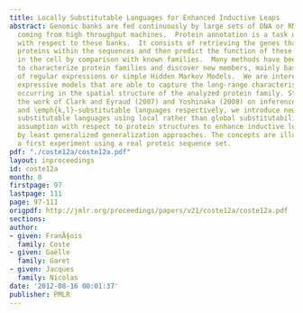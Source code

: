 ```yaml
---
title: Locally Substitutable Languages for Enhanced Inductive Leaps
abstract: Genomic banks are fed continuously by large sets of DNA or RNA sequences
  coming from high throughput machines.  Protein annotation is a task of first importance
  with respect to these banks.  It consists of retrieving the genes that code for
  proteins within the sequences and then predict the function of these new proteins
  in the cell by comparison with known families.  Many methods have been designed
  to characterize protein families and discover new members, mainly based on subsets
  of regular expressions or simple Hidden Markov Models.  We are interested in more
  expressive models that are able to capture the long-range characteristic interactions
  occurring in the spatial structure of the analyzed protein family. Starting from
  the work of Clark and Eyraud (2007) and Yoshinaka (2008) on inference of substitutable
  and \emph{k,l}-substitutable languages respectively, we introduce new classes of
  substitutable languages using local rather than global substitutability, a reasonable
  assumption with respect to protein structures to enhance inductive leaps performed
  by least generalized generalization approaches. The concepts are illustrated on
  a first experiment using a real proteic sequence set.
pdf: "./coste12a/coste12a.pdf"
layout: inproceedings
id: coste12a
month: 0
firstpage: 97
lastpage: 111
page: 97-111
origpdf: http://jmlr.org/proceedings/papers/v21/coste12a/coste12a.pdf
sections: 
author:
- given: FranÃ§ois
  family: Coste
- given: Gaëlle
  family: Garet
- given: Jacques
  family: Nicolas
date: '2012-08-16 00:01:37'
publisher: PMLR
---
```

